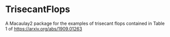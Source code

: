# TrisecantFlops
A Macaulay2 package for the examples of trisecant flops contained in Table 1 of https://arxiv.org/abs/1909.01263
